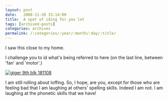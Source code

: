 ```yaml
---
layout: post
date:	2008-11-20 15:14:00
title:  A spot of iding for you lot
tags: [archived-posts]
categories: archives
permalink: /:categories/:year/:month/:day/:title/
---
```

I saw this close to my home.

I challenge you to id what's being referred to here (on the last line, between 'fan' and 'motor'.)



<a href="http://s297.photobucket.com/albums/mm205/depontis/?action=view&current=IMG_3127.jpg" target="_blank"><img src="http://i297.photobucket.com/albums/mm205/depontis/IMG_3127.jpg" border="0" alt="giger 9th blk 181108"></a>


I am still rolling about loffing. So, I hope, are you, except for those who are feeling bad that I am laughing at others' spelling skills. Indeed I am not. I am laughing at the phonetic skills that we have!
